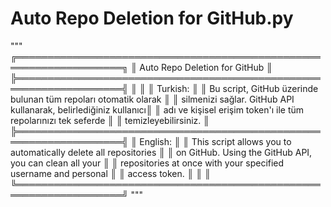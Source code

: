 # Auto Repo Deletion for GitHub.py

"""
╔═══════════════════════════════════════════════════════════════════╗
║               Auto Repo Deletion for GitHub                       ║
╠═══════════════════════════════════════════════════════════════════╣
║                                                                   ║
║  Turkish:                                                         ║
║  Bu script, GitHub üzerinde bulunan tüm repoları otomatik olarak  ║
║  silmenizi sağlar. GitHub API kullanarak, belirlediğiniz kullanıcı║
║  adı ve kişisel erişim token'ı ile tüm repolarınızı tek seferde   ║
║  temizleyebilirsiniz.                                             ║
╠═══════════════════════════════════════════════════════════════════╣ 
║  English:                                                         ║
║  This script allows you to automatically delete all repositories  ║
║  on GitHub. Using the GitHub API, you can clean all your          ║
║  repositories at once with your specified username and personal   ║
║  access token.                                                    ║
║                                                                   ║
╚═══════════════════════════════════════════════════════════════════╝
"""
